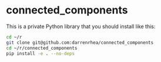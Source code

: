 
# connected_components

This is a private Python library that you should install like this:
    
```bash
cd ~/r
git clone git@github.com:darrenrhea/connected_components
cd ~/r/connected_components
pip install -e . --no-deps
```

